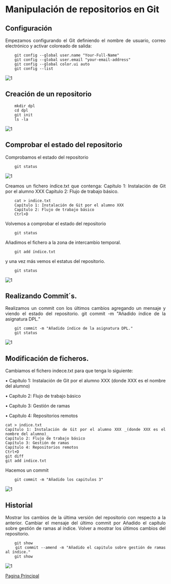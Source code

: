 <div align="justify">
	
# Manipulación de repositorios en Git

## Configuración

Empezamos configurando el Git definiendo el nombre de usuario, correo electrónico y activar coloreado de salida:

```
	git config --global user.name "Your-Full-Name"
	git config --global user.email "your-email-address"
 	git config --global color.ui auto
 	git config --list

```

<img src="imagenes/1.png" alt="1">

## Creación de un repositorio

```
	mkdir dpl
	cd dpl
	git init
	ls -la

```
<img src="imagenes/2.png" alt="1">

## Comprobar el estado del repositorio

Comprobamos el estado del repositorio

```
	git status 
```
<img src="imagenes/3.png" alt="1">

Creamos un fichero índice.txt que contenga:
	Capítulo 1: Instalación de Git por el alumno XXX
	Capítulo 2: Flujo de trabajo básico.

```
	cat > indice.txt
	Capítulo 1: Instalación de Git por el alumno XXX
	Capítulo 2: Flujo de trabajo básico
	Ctrl+D
```

Volvemos a comprobar el estado del repositorio

```
	git status 
```


Añadimos el fichero a la zona de intercambio temporal.


```
	git add índice.txt
```

y una vez más vemos el estatus del repositorio.

```
	git status 
```



<img src="imagenes/4.png" alt="1">



## Realizando Commit´s.

Realizamos un commit con los últimos cambios agregando un mensaje y viendo el estado del repositorio.
git commit -m "Añadido índice de la asignatura DPL."

```
	git commit -m "Añadido índice de la asignatura DPL."
	git status

```

<img src="imagenes/5.png" alt="1">

## Modificación de ficheros.
Cambiamos el fichero indece.txt para que tenga lo siguiente:
	
	
•	Capítulo 1: Instalación de Git por el alumno XXX (donde XXX es el nombre del alumno)
	
•	Capítulo 2: Flujo de trabajo básico
	
•	Capítulo 3: Gestión de ramas
	
•	Capítulo 4: Repositorios remotos
	

```
cat > indice.txt
Capítulo 1: Instalación de Git por el alumno XXX _(donde XXX es el nombre del alumno)_
Capítulo 2: Flujo de trabajo básico
Capítulo 3: Gestión de ramas
Capítulo 4: Repositorios remotos
Ctrl+D
git diff
git add indice.txt

```

Hacemos un commit

```
	git commit -m "Añadido los capitulos 3"
```

<img src="imagenes/6.png" alt="1">


## Historial

Mostrar los cambios de la última versión del repositorio con respecto a la anterior.
Cambiar el mensaje del último commit por Añadido el capítulo sobre gestión de ramas al índice. 
Volver a mostrar los últimos cambios del repositorio. 

```
	git show
	git commit --amend -m "Añadido el capitulo sobre gestión de ramas al índice."
	git show
```


<img src="imagenes/7.png" alt="1">

</div>

[Pagina Principal](https://github.com/OscarDavid87/ETS-Entornos-de-desarrollo/blob/main/README.md)
